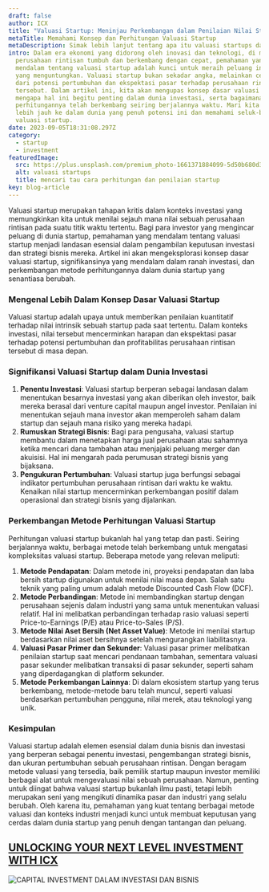 ```yaml
---
draft: false
author: ICX
title: "Valuasi Startup: Meninjau Perkembangan dalam Penilaian Nilai Startup"
metaTitle: Memahami Konsep dan Perhitungan Valuasi Startup
metaDescription: Simak lebih lanjut tentang apa itu valuasi startups dan perhitungannya
intro: Dalam era ekonomi yang didorong oleh inovasi dan teknologi, di mana
  perusahaan rintisan tumbuh dan berkembang dengan cepat, pemahaman yang
  mendalam tentang valuasi startup adalah kunci untuk meraih peluang investasi
  yang menguntungkan. Valuasi startup bukan sekadar angka, melainkan cerminan
  dari potensi pertumbuhan dan ekspektasi pasar terhadap perusahaan rintisan
  tersebut. Dalam artikel ini, kita akan mengupas konsep dasar valuasi startup,
  mengapa hal ini begitu penting dalam dunia investasi, serta bagaimana metode
  perhitungannya telah berkembang seiring berjalannya waktu. Mari kita melangkah
  lebih jauh ke dalam dunia yang penuh potensi ini dan memahami seluk-beluk
  valuasi startup.
date: 2023-09-05T18:31:08.297Z
category:
  - startup
  - investment
featuredImage:
  src: https://plus.unsplash.com/premium_photo-1661371884099-5d50b680d369?ixlib=rb-4.0.3&ixid=M3wxMjA3fDB8MHxzZWFyY2h8N3x8bW9uZXl8ZW58MHx8MHx8fDA%3D&auto=format&fit=crop&w=1000&q=60
  alt: valuasi startups
  title: mencari tau cara perhitungan dan penilaian startup
key: blog-article
---
```

Valuasi startup merupakan tahapan kritis dalam konteks investasi yang memungkinkan kita untuk menilai sejauh mana nilai sebuah perusahaan rintisan pada suatu titik waktu tertentu. Bagi para investor yang mengincar peluang di dunia startup, pemahaman yang mendalam tentang valuasi startup menjadi landasan esensial dalam pengambilan keputusan investasi dan strategi bisnis mereka. Artikel ini akan mengeksplorasi konsep dasar valuasi startup, signifikansinya yang mendalam dalam ranah investasi, dan perkembangan metode perhitungannya dalam dunia startup yang senantiasa berubah.

### Mengenal Lebih Dalam Konsep Dasar Valuasi Startup

Valuasi startup adalah upaya untuk memberikan penilaian kuantitatif terhadap nilai intrinsik sebuah startup pada saat tertentu. Dalam konteks investasi, nilai tersebut mencerminkan harapan dan ekspektasi pasar terhadap potensi pertumbuhan dan profitabilitas perusahaan rintisan tersebut di masa depan.

### Signifikansi Valuasi Startup dalam Dunia Investasi

1. **Penentu Investasi**: Valuasi startup berperan sebagai landasan dalam menentukan besarnya investasi yang akan diberikan oleh investor, baik mereka berasal dari venture capital maupun angel investor. Penilaian ini menentukan sejauh mana investor akan memperoleh saham dalam startup dan sejauh mana risiko yang mereka hadapi.
2. **Rumuskan Strategi Bisnis**: Bagi para pengusaha, valuasi startup membantu dalam menetapkan harga jual perusahaan atau sahamnya ketika mencari dana tambahan atau menjajaki peluang merger dan akuisisi. Hal ini mengarah pada perumusan strategi bisnis yang bijaksana.
3. **Pengukuran Pertumbuhan**: Valuasi startup juga berfungsi sebagai indikator pertumbuhan perusahaan rintisan dari waktu ke waktu. Kenaikan nilai startup mencerminkan perkembangan positif dalam operasional dan strategi bisnis yang dijalankan.

### Perkembangan Metode Perhitungan Valuasi Startup

Perhitungan valuasi startup bukanlah hal yang tetap dan pasti. Seiring berjalannya waktu, berbagai metode telah berkembang untuk mengatasi kompleksitas valuasi startup. Beberapa metode yang relevan meliputi:

1. **Metode Pendapatan**: Dalam metode ini, proyeksi pendapatan dan laba bersih startup digunakan untuk menilai nilai masa depan. Salah satu teknik yang paling umum adalah metode Discounted Cash Flow (DCF).
2. **Metode Perbandingan**: Metode ini membandingkan startup dengan perusahaan sejenis dalam industri yang sama untuk menentukan valuasi relatif. Hal ini melibatkan perbandingan terhadap rasio valuasi seperti Price-to-Earnings (P/E) atau Price-to-Sales (P/S).
3. **Metode Nilai Aset Bersih (Net Asset Value)**: Metode ini menilai startup berdasarkan nilai aset bersihnya setelah mengurangkan liabilitasnya.
4. **Valuasi Pasar Primer dan Sekunder**: Valuasi pasar primer melibatkan penilaian startup saat mencari pendanaan tambahan, sementara valuasi pasar sekunder melibatkan transaksi di pasar sekunder, seperti saham yang diperdagangkan di platform sekunder.
5. **Metode Perkembangan Lainnya**: Di dalam ekosistem startup yang terus berkembang, metode-metode baru telah muncul, seperti valuasi berdasarkan pertumbuhan pengguna, nilai merek, atau teknologi yang unik.

### Kesimpulan

Valuasi startup adalah elemen esensial dalam dunia bisnis dan investasi yang berperan sebagai penentu investasi, pengembangan strategi bisnis, dan ukuran pertumbuhan sebuah perusahaan rintisan. Dengan beragam metode valuasi yang tersedia, baik pemilik startup maupun investor memiliki berbagai alat untuk mengevaluasi nilai sebuah perusahaan. Namun, penting untuk diingat bahwa valuasi startup bukanlah ilmu pasti, tetapi lebih merupakan seni yang mengikuti dinamika pasar dan industri yang selalu berubah. Oleh karena itu, pemahaman yang kuat tentang berbagai metode valuasi dan konteks industri menjadi kunci untuk membuat keputusan yang cerdas dalam dunia startup yang penuh dengan tantangan dan peluang.

## [U﻿NLOCKING YOUR NEXT LEVEL INVESTMENT WITH ICX](https://icx.id/?utm_source=content_blog&utm_medium=blog&utm_campaign=blog&utm_id=content_blog&utm_content=blog_content)

![CAPITAL INVESTMENT DALAM INVESTASI DAN BISNIS](https://icx.id/img/snapinsta.app_346119647_1435083573982006_484823168912654359_n_1080-1-.jpg)